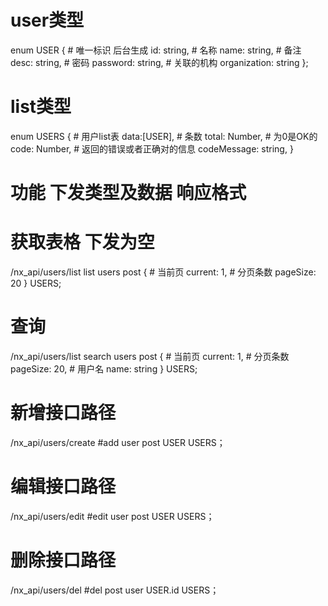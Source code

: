 # user类型
enum USER {
    # 唯一标识 后台生成
    id: string,
    # 名称
	name: string,
	# 备注
	desc: string,
	# 密码
	password: string,
	# 关联的机构
	organization: string
};
# list类型
enum USERS {
    # 用户list表
    data:[USER],
    # 条数
    total: Number,
    # 为0是OK的
    code: Number,
    # 返回的错误或者正确对的信息
    codeMessage: string,
}

# 功能  下发类型及数据  响应格式
# 获取表格 下发为空
/nx_api/users/list
list users post {
    # 当前页
    current: 1,
    # 分页条数
    pageSize: 20
} USERS;
# 查询
/nx_api/users/list
search users post {
    # 当前页
    current: 1,
    # 分页条数
    pageSize: 20,
    # 用户名
    name: string
} USERS;
# 新增接口路径
/nx_api/users/create
#add user post USER USERS；
# 编辑接口路径
/nx_api/users/edit
#edit user post USER USERS；
# 删除接口路径
/nx_api/users/del
#del post user USER.id USERS；